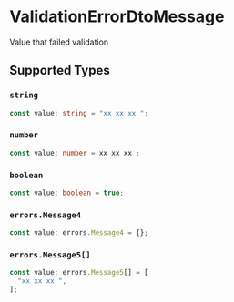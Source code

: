 # ValidationErrorDtoMessage

Value that failed validation


## Supported Types

### `string`

```typescript
const value: string = "xx xx xx ";
```

### `number`

```typescript
const value: number = xx xx xx ;
```

### `boolean`

```typescript
const value: boolean = true;
```

### `errors.Message4`

```typescript
const value: errors.Message4 = {};
```

### `errors.Message5[]`

```typescript
const value: errors.Message5[] = [
  "xx xx xx ",
];
```

